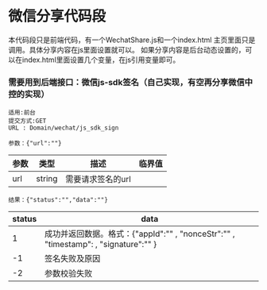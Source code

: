 # 微信分享代码段
本代码段只是前端代码，有一个WechatShare.js和一个index.html
主页里面只是调用。具体分享内容在js里面设置就可以。
如果分享内容是后台动态设置的，可以在index.html里面设置几个变量，在js引用变量即可。

### 需要用到后端接口：微信js-sdk签名（自己实现，有空再分享微信中控的实现）
``````
适用:前台
提交方式:GET
URL : Domain/wechat/js_sdk_sign
``````
``````
参数：{"url":""}
``````
|参数|类型|描述|临界值
|----|----|----|----
|url|string|需要请求签名的url|
``````
结果：{"status":"","data":""}
``````
|status|data
|----|----
|1|成功并返回数据。格式：{"appId":"" , "nonceStr":"" , "timestamp": , "signature":"" }
|-1|签名失败及原因
|-2|参数校验失败

